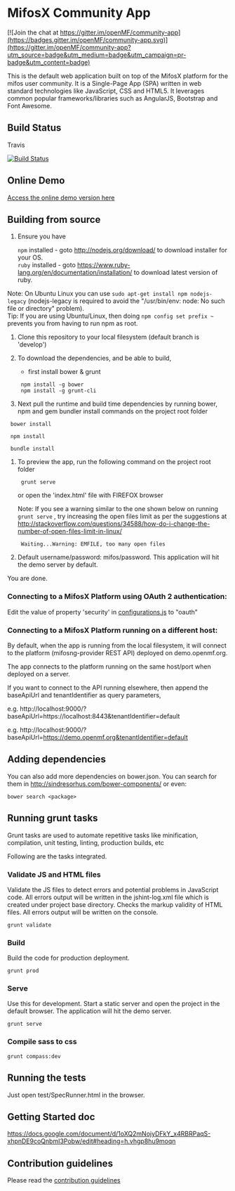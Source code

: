 # MifosX Community App

[![Join the chat at https://gitter.im/openMF/community-app](https://badges.gitter.im/openMF/community-app.svg)](https://gitter.im/openMF/community-app?utm_source=badge&utm_medium=badge&utm_campaign=pr-badge&utm_content=badge)


This is the default web application built on top of the MifosX platform for the mifos user community. It is a Single-Page App (SPA) written in web standard technologies like JavaScript, CSS and HTML5. It leverages common popular frameworks/libraries such as AngularJS, Bootstrap and Font Awesome.

## Build Status

Travis

[![Build Status](https://travis-ci.org/openMF/community-app.png?branch=master)](https://travis-ci.org/openMF/community-app)

## Online Demo

<a target="_blank" href="https://demo.openmf.org">Access the online demo version here</a>


## Building from source

1. Ensure you have 

   ```npm``` installed - goto http://nodejs.org/download/ to download installer for your OS.    
   ```ruby``` installed - goto https://www.ruby-lang.org/en/documentation/installation/ to download latest version of ruby.

Note: On Ubuntu Linux you can use `sudo apt-get install npm nodejs-legacy` (nodejs-legacy is required to avoid the "/usr/bin/env: node: No such file or directory" problem).
<br/> Tip: If you are using Ubuntu/Linux, then doing ```npm config set prefix ~``` prevents you from having to run npm as root.

1. Clone this repository to your local filesystem (default branch is 'develop')

1. To download the dependencies, and be able to build,
   - first install bower & grunt
   ```
    npm install -g bower
    npm install -g grunt-cli
   ```

1.  Next pull the runtime and build time dependencies by running bower, npm and gem bundler install commands on the   project root folder

   ```
    bower install
   ```
   ```
    npm install
   ```
   ```
    bundle install
   ```

1. To preview the app, run the following command on the project root folder

   ```
    grunt serve
   ```
   or open the 'index.html' file with FIREFOX browser

   Note: If you see a warning similar to the one shown below on running `grunt serve` , try increasing the open files limit as per the suggestions at http://stackoverflow.com/questions/34588/how-do-i-change-the-number-of-open-files-limit-in-linux/

   ```
    Waiting...Warning: EMFILE, too many open files

   ```

1. Default username/password: mifos/password. This application will hit the demo server by default.

You are done.

### Connecting to a MifosX Platform using OAuth 2 authentication:

Edit the value of property 'security' in <a href="https://github.com/openMF/community-app/blob/develop/app/scripts/modules/configurations.js#L6">configurations.js</a> to "oauth"

### Connecting to a MifosX Platform running on a different host:

By default, when the app is running from the local filesystem, it will connect to the platform (mifosng-provider REST API) deployed on demo.openmf.org.

The app connects to the platform running on the same host/port when deployed on a server.

If you want to connect to the API running elsewhere, then append the baseApiUrl and tenantIdentifier as query parameters,

e.g. http://localhost:9000/?baseApiUrl=https://localhost:8443&tenantIdentifier=default

e.g. http://localhost:9000/?baseApiUrl=https://demo.openmf.org&tenantIdentifier=default
## Adding dependencies

You can also add more dependencies on bower.json.
You can search for them in http://sindresorhus.com/bower-components/ or even:

```
bower search <package>
```

## Running grunt tasks

Grunt tasks are used to automate repetitive tasks like minification, compilation, unit testing, linting, production builds, etc

Following are the tasks integrated.

### Validate JS and HTML files

Validate the JS files to detect errors and potential problems in JavaScript code. All errors output will be written in the jshint-log.xml file which is created under project base directory.
Checks the markup validity of HTML files. All errors output will be written on the console.

```
grunt validate
```

### Build

Build the code for production deployment.

```
grunt prod
```

### Serve

Use this for development.
Start a static server and open the project in the default browser. The application will hit the demo server.

```
grunt serve
```
### Compile sass to css

```
grunt compass:dev
```
## Running the tests

Just open test/SpecRunner.html in the browser.

## Getting Started doc

https://docs.google.com/document/d/1oXQ2mNojyDFkY_x4RBRPaqS-xhpnDE9coQnbmI3Pobw/edit#heading=h.vhgp8hu9moqn


## Contribution guidelines

Please read the <a href="https://github.com/openMF/community-app/blob/develop/Contributing.md" >contribution guidelines</a>
